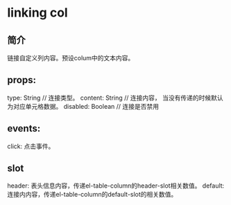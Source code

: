 # linking col

## 简介
  链接自定义列内容。预设colum中的文本内容。

## props:
  type: String // 连接类型。
  content: String // 连接内容， 当没有传递的时候默认为对应单元格数据。
  disabled: Boolean // 连接是否禁用

## events:
  click: 点击事件。

## slot
  header: 表头信息内容，传递el-table-column的header-slot相关数值。
  default: 连接内内容，传递el-table-column的default-slot的相关数值。